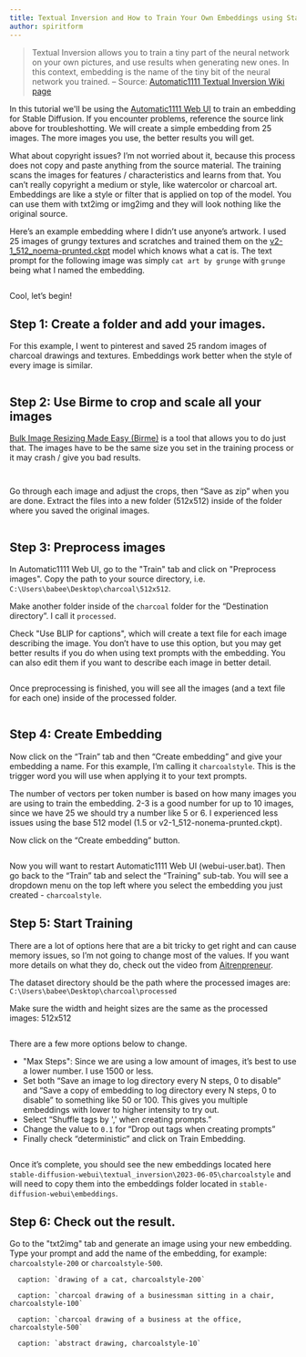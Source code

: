 ```yaml
---
title: Textual Inversion and How to Train Your Own Embeddings using Stable Diffusion
author: spiritform
---
```


> Textual Inversion allows you to train a tiny part of the neural network on your own pictures, and use results when generating new ones. In this context, embedding is the name of the tiny bit of the neural network you trained.
> – Source: [Automatic1111 Textual Inversion Wiki page](https://github.com/AUTOMATIC1111/stable-diffusion-webui/wiki/Textual-Inversion/9d7346f7f3faa275305cc4a388a3335a0f53961b)

In this tutorial we'll be using the [Automatic1111 Web
UI](https://github.com/AUTOMATIC1111/stable-diffusion-webui) to train an embedding for
Stable Diffusion. If you encounter problems, reference the source link above for troubleshotting.
We will create a simple embedding from 25 images. The more images you use, the better results you will get.

What about copyright issues? I’m not worried about it, because this process does not copy and paste anything from the source material. The training scans the images for features / characteristics and learns from that. You can’t really copyright a medium or style, like watercolor or charcoal art. Embeddings are like a style or filter that is applied on top of the model. You can use them with txt2img or img2img and they will look nothing like the original source.

Here’s an example embedding where I didn’t use anyone’s artwork. I used 25
images of grungy textures and scratches and trained them on the [v2-1_512_noema-prunted.ckpt](https://huggingface.co/stabilityai/stable-diffusion-2-1-base/tree/main) model which knows what a cat is.
The text prompt for the following image was simply `cat art by grunge` with `grunge` being what I named the embedding.

~~~ Image: https://aiartweekly.s3.amazonaws.com/assets/posts/textual-inversion-and-how-to-train-your-own-embeddings-using-stable-diffusion/spiritform_01.webp
~~~

Cool, let’s begin!

## Step 1: Create a folder and add your images.

For this example, I went to pinterest and saved 25 random images of charcoal drawings and textures. Embeddings work better when the style of every image is similar.

~~~ Image: https://aiartweekly.s3.amazonaws.com/assets/posts/textual-inversion-and-how-to-train-your-own-embeddings-using-stable-diffusion/spiritform_02.webp
~~~

## Step 2: Use Birme to crop and scale all your images

[Bulk Image Resizing Made Easy (Birme)](https://www.birme.net/) is a tool that allows you to do just that. The images have to be the same size you set in the training process or it may crash / give you bad results.

~~~ Image: https://aiartweekly.s3.amazonaws.com/assets/posts/textual-inversion-and-how-to-train-your-own-embeddings-using-stable-diffusion/spiritform_03.webp
~~~

~~~ Image: https://aiartweekly.s3.amazonaws.com/assets/posts/textual-inversion-and-how-to-train-your-own-embeddings-using-stable-diffusion/spiritform_04.webp
~~~

Go through each image and adjust the crops, then “Save as zip” when you are done. Extract the files into a new folder (512x512) inside of the folder where you saved the original images.

~~~ Image: https://aiartweekly.s3.amazonaws.com/assets/posts/textual-inversion-and-how-to-train-your-own-embeddings-using-stable-diffusion/spiritform_05.webp
~~~

## Step 3: Preprocess images

In Automatic1111 Web UI, go to the "Train" tab and click on "Preprocess images".
Copy the path to your source directory, i.e.
`C:\Users\babee\Desktop\charcoal\512x512`.

Make another folder inside of the `charcoal` folder for the “Destination
directory”. I call it `processed`.

Check "Use BLIP for captions", which will create a text file for each image describing the image. You don’t have to use this option, but you may get better results if you do when using text prompts with the embedding. You can also edit them if you want to describe each image in better detail.

~~~ Image: https://aiartweekly.s3.amazonaws.com/assets/posts/textual-inversion-and-how-to-train-your-own-embeddings-using-stable-diffusion/spiritform_06.webp
~~~

Once preprocessing is finished, you will see all the images (and a text file for each one) inside of the processed folder.

~~~ Image: https://aiartweekly.s3.amazonaws.com/assets/posts/textual-inversion-and-how-to-train-your-own-embeddings-using-stable-diffusion/spiritform_07.webp
~~~

## Step 4: Create Embedding

Now click on the “Train” tab and then “Create embedding” and give your embedding
a name. For this example, I’m calling it `charcoalstyle`. This is the trigger word you will use when applying it to your text prompts.

The number of vectors per token number is based on how many images you are using to train the embedding. 2-3 is a good number for up to 10 images, since we have 25 we should try a number like 5 or 6. I experienced less issues using the base 512 model (1.5 or v2-1_512-nonema-prunted.ckpt).

Now click on the “Create embedding” button.

~~~ Image: https://aiartweekly.s3.amazonaws.com/assets/posts/textual-inversion-and-how-to-train-your-own-embeddings-using-stable-diffusion/spiritform_08.webp
~~~

Now you will want to restart Automatic1111 Web UI (webui-user.bat). Then go back
to the “Train” tab and select the “Training” sub-tab. You will see a dropdown
menu on the top left where you select the embedding you just created -
`charcoalstyle`.

## Step 5: Start Training

There are a lot of options here that are a bit tricky to get right and can cause
memory issues, so I’m not going to change most of the values. If you want more
details on what they do, check out the video from
[Aitrenpreneur](https://www.youtube.com/watch?v=2ityl_dNRNw).

The dataset directory should be the path where the processed images are:
`C:\Users\babee\Desktop\charcoal\processed`

Make sure the width and height sizes are the same as the processed images: 512x512

~~~ Image: https://aiartweekly.s3.amazonaws.com/assets/posts/textual-inversion-and-how-to-train-your-own-embeddings-using-stable-diffusion/spiritform_09.webp
~~~

There are a few more options below to change.

- "Max Steps": Since we are using a low amount of images, it’s best to use a lower number. I use 1500 or less.
- Set both “Save an image to log directory every N steps, 0 to disable” and
  “Save a copy of embedding to log directory every N steps, 0 to disable” to
  something like 50 or 100. This gives you multiple embeddings with lower to higher intensity to try out.
- Select “Shuffle tags by ',' when creating prompts.”
- Change the value to `0.1` for “Drop out tags when creating prompts”
- Finally check “deterministic” and click on Train Embedding.

~~~ Image: https://aiartweekly.s3.amazonaws.com/assets/posts/textual-inversion-and-how-to-train-your-own-embeddings-using-stable-diffusion/spiritform_10.webp
~~~

Once it’s complete, you should see the new embeddings located here
`stable-diffusion-webui\textual_inversion\2023-06-05\charcoalstyle` and will
need to copy them into the embeddings folder located in
`stable-diffusion-webui\embeddings`.

## Step 6: Check out the result.

Go to the "txt2img" tab and generate an image using your new embedding. Type
your prompt and add the name of the embedding, for example: `charcoalstyle-200`
or `charcoalstyle-500`.

~~~ Image: https://aiartweekly.s3.amazonaws.com/assets/posts/textual-inversion-and-how-to-train-your-own-embeddings-using-stable-diffusion/spiritform_11.webp
  caption: `drawing of a cat, charcoalstyle-200`
~~~

~~~ Image: https://aiartweekly.s3.amazonaws.com/assets/posts/textual-inversion-and-how-to-train-your-own-embeddings-using-stable-diffusion/spiritform_12.webp
  caption: `charcoal drawing of a businessman sitting in a chair, charcoalstyle-100`
~~~

~~~ Image: https://aiartweekly.s3.amazonaws.com/assets/posts/textual-inversion-and-how-to-train-your-own-embeddings-using-stable-diffusion/spiritform_13.webp
  caption: `charcoal drawing of a business at the office, charcoalstyle-500`
~~~

~~~ Image: https://aiartweekly.s3.amazonaws.com/assets/posts/textual-inversion-and-how-to-train-your-own-embeddings-using-stable-diffusion/spiritform_14.webp
  caption: `abstract drawing, charcoalstyle-10`
~~~
